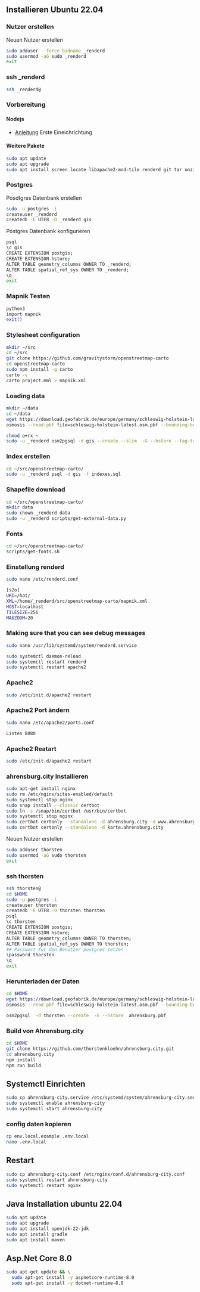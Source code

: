 ## Installieren Ubuntu 22.04
### Nutzer erstellen
Neuen Nutzer erstellen
```bash
sudo adduser --force-badname _renderd
sudo usermod -aG sudo _renderd
exit
```
### ssh _renderd
```bash
ssh _renderd@
```
### Vorbereitung
#### Nodejs
* [Anleitung](https://github.com/nodesource/distributions) Erste Eineichrichtung
#### Weitere Pakete
```bash
sudo apt update
sudo apt upgrade
sudo apt install screen locate libapache2-mod-tile renderd git tar unzip wget bzip2 apache2 lua5.1 mapnik-utils python3-mapnik python3-psycopg2 python3-yaml gdal-bin fonts-noto-cjk fonts-noto-hinted fonts-noto-unhinted fonts-unifont fonts-hanazono postgresql postgresql-contrib postgis postgresql-14-postgis-3 postgresql-14-postgis-3-scripts osm2pgsql net-tools curl osmosis
```

### Postgres
Posdtgres Datenbank erstellen
```bash
sudo -u postgres -i
createuser _renderd
createdb -E UTF8 -O _renderd gis
```
Postgres Datenbank konfigurieren
```bash
psql
\c gis
CREATE EXTENSION postgis;
CREATE EXTENSION hstore;
ALTER TABLE geometry_columns OWNER TO _renderd;
ALTER TABLE spatial_ref_sys OWNER TO _renderd;
\q
exit
```
### Mapnik Testen
```bash
python3
import mapnik
exit()
```
### Stylesheet configuration
```bash
mkdir ~/src
cd ~/src
git clone https://github.com/gravitystorm/openstreetmap-carto
cd openstreetmap-carto
sudo npm install -g carto
carto -v
carto project.mml > mapnik.xml
```
### Loading data

```bash
mkdir ~/data
cd ~/data
wget https://download.geofabrik.de/europe/germany/schleswig-holstein-latest.osm.pbf
osmosis --read-pbf file=schleswig-holstein-latest.osm.pbf --bounding-box left=10.1141 right=10.3716 top=53.7136 bottom=53.6249 --write-pbf file=ahrensburg.pbf

chmod o+rx ~
sudo -u _renderd osm2pgsql -d gis --create --slim  -G --hstore --tag-transform-script ~/src/openstreetmap-carto/openstreetmap-carto.lua -C 2500 --number-processes 1 -S ~/src/openstreetmap-carto/openstreetmap-carto.style ~/data/ahrensburg.pbf
```
### Index erstellen
```bash
cd ~/src/openstreetmap-carto/
sudo -u _renderd psql -d gis -f indexes.sql
```
### Shapefile download
```bash
cd ~/src/openstreetmap-carto/
mkdir data
sudo chown _renderd data
sudo -u _renderd scripts/get-external-data.py
```
### Fonts
```bash
cd ~/src/openstreetmap-carto/
scripts/get-fonts.sh
```
### Einstellung renderd
```bash
sudo nano /etc/renderd.conf
```
```bash
[s2o]
URI=/hot/
XML=/home/_renderd/src/openstreetmap-carto/mapnik.xml
HOST=localhost
TILESIZE=256
MAXZOOM=20
```
### Making sure that you can see debug messages
```bash
sudo nano /usr/lib/systemd/system/renderd.service
```
```bash
sudo systemctl daemon-reload
sudo systemctl restart renderd
sudo systemctl restart apache2
```
### Apache2
```bash
sudo /etc/init.d/apache2 restart
```
### Apache2 Port ändern
```bash
sudo nano /etc/apache2/ports.conf
```
```bash
Listen 8080
```
### Apache2 Reatart
```bash
sudo /etc/init.d/apache2 restart
```
### ahrensburg.city Installieren
```bash
sudo apt-get install nginx
sudo rm /etc/nginx/sites-enabled/default
sudo systemctl stop nginx
sudo snap install --classic certbot
sudo ln -s /snap/bin/certbot /usr/bin/certbot
sudo systemctl stop nginx
sudo certbot certonly --standalone -d ahrensburg.city -d www.ahrensburg.city
sudo certbot certonly --standalone -d karte.ahrensburg.city
```
Neuen Nutzer erstellen
```bash
sudo adduser thorsten
sudo usermod -aG sudo thorsten
exit
```
### ssh thorsten
```bash
ssh thorsten@
cd $HOME
sudo -u postgres -i
createuser thorsten
createdb -E UTF8 -O thorsten thorsten
psql
\c thorsten
CREATE EXTENSION postgis;
CREATE EXTENSION hstore;
ALTER TABLE geometry_columns OWNER TO thorsten;
ALTER TABLE spatial_ref_sys OWNER TO thorsten;
## Passwort für den Benutzer postgres setzen
\password thorsten
\q
exit
```
### Herunterladen der Daten
```bash
cd $HOME
wget https://download.geofabrik.de/europe/germany/schleswig-holstein-latest.osm.pbf
osmosis --read-pbf file=schleswig-holstein-latest.osm.pbf --bounding-box left=10.1141 right=10.3716 top=53.7136 bottom=53.6249 --write-pbf file=ahrensburg.pbf

osm2pgsql  -d thorsten --create  -G --hstore  ahrensburg.pbf
```
### Build von Ahrensburg.city
```bash
cd $HOME
git clone https://github.com/thorstenkloehn/ahrensburg.city.git
cd ahrensburg.city
npm install
npm run build
```
## Systemctl Einrichten
```bash
sudo cp ahrensburg-city.service /etc/systemd/system/ahrensburg-city.service
sudo systemctl enable ahrensburg-city
sudo systemctl start ahrensburg-city
```
### config daten kopieren
```bash 
cp env.local.example .env.local
nano .env.local
```

## Restart
```bash
sudo cp ahrensburg-city.conf /etc/nginx/conf.d/ahrensburg-city.conf
sudo systemctl restart ahrensburg-city
sudo systemctl restart nginx
```
## Java Installation ubuntu 22.04
```bash
sudo apt update
sudo apt upgrade
sudo apt install openjdk-22-jdk
sudo apt install gradle
sudo apt install maven  
```
## Asp.Net Core 8.0
```bash
sudo apt-get update && \
  sudo apt-get install -y aspnetcore-runtime-8.0
  sudo apt-get install -y dotnet-runtime-8.0
```